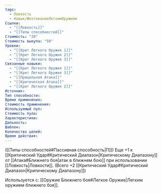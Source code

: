 ```yaml
---
tags:
  - Ловкость
  - Навык/ФехтованиеЛегкимОружием
Ссылки:
  - "[[Ловкость]]"
  - "[[Типы способностей]]"
Стоимость: "20"
Стоимость выкупа: "50"
Уровни:
  - "[[Крит Легкого Оружия 1]]"
  - "[[Крит Легкого Оружия 2]]"
  - "[[Крит Легкого Оружия 3]]"
Связанные навыки:
  - "[[Крит Легкого Оружия 1]]"
  - "[[Крит Легкого Оружия 3]]"
  - "[[Прицельная Атака]]"
  - "[[Критическая Атака]]"
  - "[[Крит Легкого Оружия 2]]"
Источник:
Тип способности:
Время применения:
Стоимость применения:
Используемый пул:
Стоимость пула:
Характеристики:
Дальность:
Шаблон:
Количество целей:
Время действия:
---
```

([[Типы способностей#Пассивная способность|П]]) Еще +1 к [[Критический Удар#Критический Диапазон|Критическому Диапазону]] от [[Атака#Ближнего боя|атак в ближнем бою]] при использовании [[Ловкость|Ловкости]]. (Всего +2 [[Критический Удар#Критический Диапазон|Критическому Диапазону]])

Используется с: [[Оружие Ближнего боя#Легкое Оружие|Легким оружием ближнего боя]].